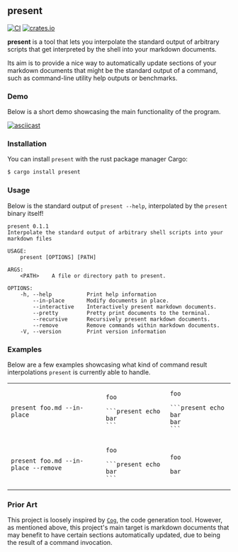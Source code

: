 ## present

[![CI](https://github.com/terror/present/actions/workflows/ci.yaml/badge.svg)](https://github.com/terror/present/actions/workflows/ci.yaml)
[![crates.io](https://shields.io/crates/v/present.svg)](https://crates.io/crates/present)

**present** is a tool that lets you interpolate the standard output of arbitrary
scripts that get interpreted by the shell into your markdown documents.

Its aim is to provide a nice way to automatically update sections of your
markdown documents that might be the standard output of a command, such as
command-line utility help outputs or benchmarks.

### Demo

Below is a short demo showcasing the main functionality of the program.

[![asciicast](https://asciinema.org/a/Mngwm9d3eJcJWtilQrAvjgh2D.svg)](https://asciinema.org/a/Mngwm9d3eJcJWtilQrAvjgh2D)

### Installation

You can install `present` with the rust package manager Cargo:

```bash
$ cargo install present
```

### Usage

Below is the standard output of `present --help`, interpolated by the `present`
binary itself!

```present cargo run -- --help
present 0.1.1
Interpolate the standard output of arbitrary shell scripts into your markdown files

USAGE:
    present [OPTIONS] [PATH]

ARGS:
    <PATH>    A file or directory path to present.

OPTIONS:
    -h, --help           Print help information
        --in-place       Modify documents in place.
        --interactive    Interactively present markdown documents.
        --pretty         Pretty print documents to the terminal.
        --recursive      Recursively present markdown documents.
        --remove         Remove commands within markdown documents.
    -V, --version        Print version information
```

### Examples

Below are a few examples showcasing what kind of command result interpolations
`present` is currently able to handle.

<table>
<tr>
<td>
  <code>present foo.md --in-place</code>
</td>
<td>

  ````
  foo

  ```present echo bar
  ```
  ````
</td>
<td>

  ````
  foo

  ```present echo bar
  bar
  ```
  ````
</td>
</tr>
<td>
  <code>present foo.md --in-place --remove</code>
</td>
<td>

  ````
  foo

  ```present echo bar
  ```
  ````
</td>
<td>

  ````
  foo

  bar
  ````
</td>
</tr>
</table>

### Prior Art

This project is loosely inspired by [`Cog`](https://github.com/nedbat/cog), the
code generation tool. However, as mentioned above, this project's main target is
markdown documents that may benefit to have certain sections automatically
updated, due to being the result of a command invocation.
